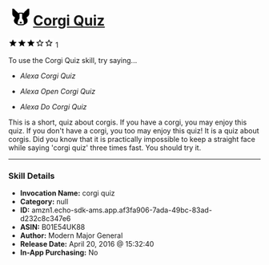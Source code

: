# &nbsp;<img src="skill_icon" alt="Corgi Quiz icon" width="36"> [Corgi Quiz](http://alexa.amazon.com/#skills/amzn1.echo-sdk-ams.app.af3fa906-7ada-49bc-83ad-d232c8c347e6)
![3 stars](../../images/ic_star_black_18dp_1x.png)![3 stars](../../images/ic_star_black_18dp_1x.png)![3 stars](../../images/ic_star_black_18dp_1x.png)![3 stars](../../images/ic_star_border_black_18dp_1x.png)![3 stars](../../images/ic_star_border_black_18dp_1x.png) 1

To use the Corgi Quiz skill, try saying...

* *Alexa Corgi Quiz*

* *Alexa Open Corgi Quiz*

* *Alexa Do Corgi Quiz*

This is a short, quiz about corgis. If you have a corgi, you may enjoy this quiz. If you don't have a corgi, you too may enjoy this quiz! It is a quiz about corgis. Did you know that it is practically impossible to keep a straight face while saying 'corgi quiz' three times fast. You should try it.

***

### Skill Details

* **Invocation Name:** corgi quiz
* **Category:** null
* **ID:** amzn1.echo-sdk-ams.app.af3fa906-7ada-49bc-83ad-d232c8c347e6
* **ASIN:** B01E54UK88
* **Author:** Modern Major General
* **Release Date:** April 20, 2016 @ 15:32:40
* **In-App Purchasing:** No
